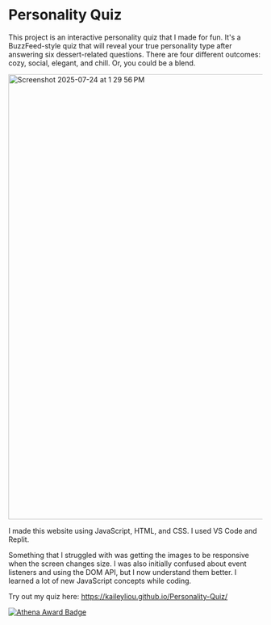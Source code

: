 # Personality Quiz

This project is an interactive personality quiz that I made for fun. It's a BuzzFeed-style quiz that will reveal your true personality type after answering six dessert-related questions. There are four different outcomes: cozy, social, elegant, and chill. Or, you could be a blend.

<img width="1324" height="882" alt="Screenshot 2025-07-24 at 1 29 56 PM" src="https://github.com/user-attachments/assets/2a189ecb-bcf4-4f25-a8a0-eec44a1ea30f" />

I made this website using JavaScript, HTML, and CSS. I used VS Code and Replit.

Something that I struggled with was getting the images to be responsive when the screen changes size. I was also initially confused about event listeners and using the DOM API, but I now understand them better. I learned a lot of new JavaScript concepts while coding.

Try out my quiz here: https://kaileyliou.github.io/Personality-Quiz/

[![Athena Award Badge](https://img.shields.io/endpoint?url=https%3A%2F%2Faward.athena.hackclub.com%2Fapi%2Fbadge)](https://award.athena.hackclub.com?utm_source=readme)
